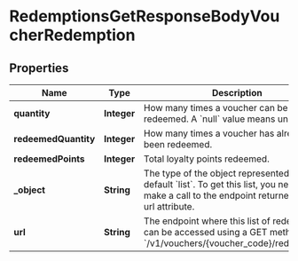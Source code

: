 

# RedemptionsGetResponseBodyVoucherRedemption


## Properties

| Name | Type | Description |
|------------ | ------------- | ------------- |
|**quantity** | **Integer** | How many times a voucher can be redeemed. A &#x60;null&#x60; value means unlimited. |
|**redeemedQuantity** | **Integer** | How many times a voucher has already been redeemed. |
|**redeemedPoints** | **Integer** | Total loyalty points redeemed. |
|**_object** | **String** | The type of the object represented is by default &#x60;list&#x60;. To get this list, you need to make a call to the endpoint returned in the url attribute. |
|**url** | **String** | The endpoint where this list of redemptions can be accessed using a GET method. &#x60;/v1/vouchers/{voucher_code}/redemptions&#x60; |




